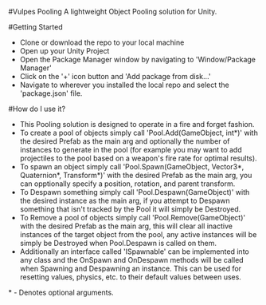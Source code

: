 #Vulpes Pooling
A lightweight Object Pooling solution for Unity.

#Getting Started
- Clone or download the repo to your local machine
- Open up your Unity Project
- Open the Package Manager window by navigating to 'Window/Package Manager'
- Click on the '+' icon button and 'Add package from disk...'
- Navigate to wherever you installed the local repo and select the 'package.json' file.

#How do I use it?
- This Pooling solution is designed to operate in a fire and forget fashion.
- To create a pool of objects simply call 'Pool.Add(GameObject, int*)' with the desired Prefab as the main arg and optionally the number of instances to generate in the pool (for example you may want to add projectiles to the pool based on a weapon's fire rate for optimal results).
- To spawn an object simply call 'Pool.Spawn(GameObject, Vector3*, Quaternion*, Transform*)' with the desired Prefab as the main arg, you can opptionally specify a position, rotation, and parent transform.
- To Despawn something simply call 'Pool.Despawn(GameObject)' with the desired instance as the main arg, if you attempt to Despawn something that isn't tracked by the Pool it will simply be Destroyed.
- To Remove a pool of objects simply call 'Pool.Remove(GameObject)' with the desired Prefab as the main arg, this will clear all inactive instances of the target object from the pool, any active instances will be simply be Destroyed when Pool.Despawn is called on them.
- Additionally an interface called 'ISpawnable' can be implemented into any class and the OnSpawn and OnDespawn methods will be called when Spawning and Despawning an instance. This can be used for resetting values, physics, etc. to their default values between uses.

\* - Denotes optional arguments.
